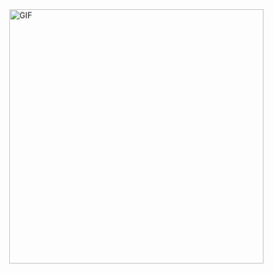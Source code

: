 
<img align="right" alt="GIF" src="https://media.tenor.com/wyi8Ow2YP6UAAAAd/maja-aaya.gif" width=450 />
